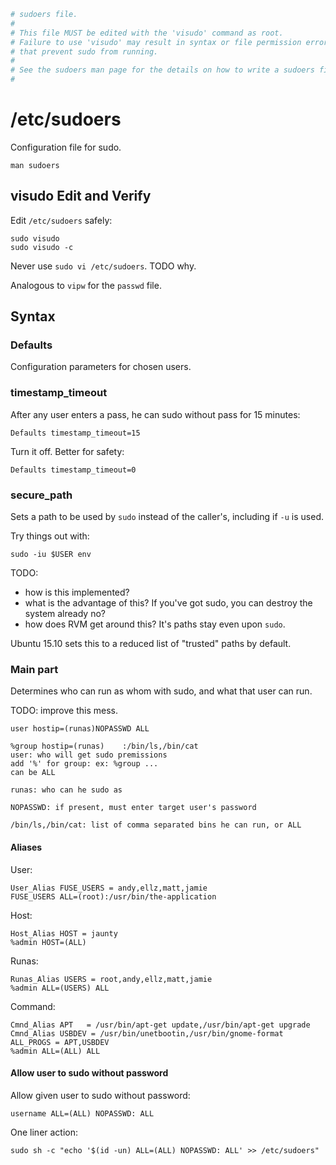 ```sh
# sudoers file.
#
# This file MUST be edited with the 'visudo' command as root.
# Failure to use 'visudo' may result in syntax or file permission errors
# that prevent sudo from running.
#
# See the sudoers man page for the details on how to write a sudoers file.
#
```

# /etc/sudoers

Configuration file for sudo.

    man sudoers

## visudo Edit and Verify

Edit `/etc/sudoers` safely:

    sudo visudo
    sudo visudo -c

Never use `sudo vi /etc/sudoers`. TODO why.

Analogous to `vipw` for the `passwd` file.

## Syntax

### Defaults

Configuration parameters for chosen users.

### timestamp_timeout

After any user enters a pass, he can sudo without pass for 15 minutes:

    Defaults timestamp_timeout=15

Turn it off. Better for safety:

    Defaults timestamp_timeout=0

### secure_path

Sets a path to be used by `sudo` instead of the caller's, including if `-u` is used.

Try things out with:

    sudo -iu $USER env

TODO:

- how is this implemented?
- what is the advantage of this? If you've got sudo, you can destroy the system already no?
- how does RVM get around this? It's paths stay even upon `sudo`.

Ubuntu 15.10 sets this to a reduced list of "trusted" paths by default.

### Main part

Determines who can run as whom with sudo, and what that user can run.

TODO: improve this mess.

    user hostip=(runas)NOPASSWD ALL

    %group hostip=(runas)    :/bin/ls,/bin/cat
    user: who will get sudo premissions
    add '%' for group: ex: %group ...
    can be ALL

    runas: who can he sudo as

    NOPASSWD: if present, must enter target user's password

    /bin/ls,/bin/cat: list of comma separated bins he can run, or ALL

#### Aliases

User:

    User_Alias FUSE_USERS = andy,ellz,matt,jamie
    FUSE_USERS ALL=(root):/usr/bin/the-application

Host:

    Host_Alias HOST = jaunty
    %admin HOST=(ALL)

Runas:

    Runas_Alias USERS = root,andy,ellz,matt,jamie
    %admin ALL=(USERS) ALL

Command:

    Cmnd_Alias APT   = /usr/bin/apt-get update,/usr/bin/apt-get upgrade
    Cmnd_Alias USBDEV = /usr/bin/unetbootin,/usr/bin/gnome-format
    ALL_PROGS = APT,USBDEV
    %admin ALL=(ALL) ALL

#### Allow user to sudo without password

Allow given user to sudo without password:

    username ALL=(ALL) NOPASSWD: ALL

One liner action:

    sudo sh -c "echo '$(id -un) ALL=(ALL) NOPASSWD: ALL' >> /etc/sudoers"
